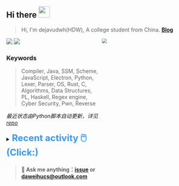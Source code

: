 ## Hi there <img src="https://raw.githubusercontent.com/MartinHeinz/MartinHeinz/master/wave.gif" width="30px">

> Hi, I'm dejavudwh(HDW), A college student from China. **[Blog](https://www.cnblogs.com/secoding)** 

![](https://komarev.com/ghpvc/?username=dejavudwh)
<img src="https://img.shields.io/badge/BLOG-dejavudwh-blue"><a href="https://www.cnblogs.com/secoding/"></a></img>
<img align="right" width="50%" src="https://github-readme-stats.vercel.app/api?username=dejavudwh&show_icons=true&theme=onedark&count_private=true" style="zoom: 80%;" /> 

### Keywords 

> Compiler, Java, SSM, Scheme, JavaScript, Electron, Python, Lexer, Parser, OS, Rust, C, Algorithms, Data Structures, PL, Haskell, Regex engine, Cyber Security, Pwn, Reverse

*最近状态由Python脚本自动更新，详见<a href="https://github.com/dejavudwh/dejavudwh"> repo</a>*

<details>

  <summary><font size="5.5" color="#3399FF"><b>Recent activity 🖱️(Click:)</b></font></summary>

  - <details open>

    <summary><font size="3.5" color="#3399FF"><b>Recent Post 🖱️</b></font></summary>
    <br>
    <table>
    <tr>
    <td>
    <!-- ZHIHUPOSTS:START --> 

    <!-- ZHIHUPOSTS:END -->
    </td>
    <td>
    <!-- GITHUB:START -->

    - [dejavudwh opened an issue in dejavudwh/about-rt-thread](https://github.com/dejavudwh/about-rt-thread/issues/29) - 2023-05-31T14:30:39Z
    - [dejavudwh opened an issue in dejavudwh/about-rt-thread](https://github.com/dejavudwh/about-rt-thread/issues/28) - 2023-05-30T15:13:07Z
    - [dejavudwh commented on issue dejavudwh/about-rt-thread#27](https://github.com/dejavudwh/about-rt-thread/issues/27) - 2023-05-30T14:52:21Z
    - [dejavudwh commented on issue dejavudwh/about-rt-thread#27](https://github.com/dejavudwh/about-rt-thread/issues/27) - 2023-05-30T14:52:12Z
    - [dejavudwh opened an issue in dejavudwh/about-rt-thread](https://github.com/dejavudwh/about-rt-thread/issues/27) - 2023-05-30T13:42:50Z
    <!-- GITHUB:END -->
    </td>
    </tr>
    </table>
  </details>

</details>

> #### 💬 Ask me anything：[issue](https://github.com/dejavudwh/dejavudwh/issues) or [daweihucs@outlook.com](mailto:daweihucs@outlook.com)